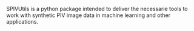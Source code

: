 SPIVUtils is a python package intended to deliver the necessarie tools to work with synthetic PIV image data in machine learning and other applications.